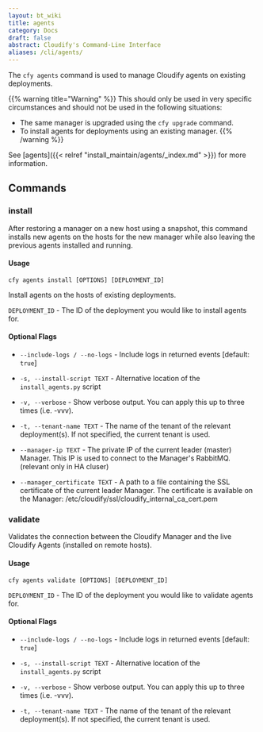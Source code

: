 ```yaml
---
layout: bt_wiki
title: agents
category: Docs
draft: false
abstract: Cloudify's Command-Line Interface
aliases: /cli/agents/
---
```


The `cfy agents` command is used to manage Cloudify agents on existing deployments.


{{% warning title="Warning" %}}
This should only be used in very specific circumstances and should not be used in the following situations:

* The same manager is upgraded using the `cfy upgrade` command.
* To install agents for deployments using an existing manager.
{{% /warning %}}


See [agents]({{< relref "install_maintain/agents/_index.md" >}}) for more information.


## Commands

### install
After restoring a manager on a new host using a snapshot, this command installs new agents on the hosts for the new manager while also leaving the previous agents installed and running.

#### Usage
`cfy agents install [OPTIONS] [DEPLOYMENT_ID]`

Install agents on the hosts of existing deployments.


`DEPLOYMENT_ID` - The ID of the deployment you would like to install agents for.

#### Optional Flags

* `--include-logs / --no-logs`  - Include logs in returned events
								  [default: `true`]

*  `-s, --install-script TEXT` - Alternative location of the
								 `install_agents.py` script

*  `-v, --verbose`             - Show verbose output. You can apply
								 this up to three times (i.e. -vvv).

*  `-t, --tenant-name TEXT`    - The name of the tenant of the relevant
								 deployment(s). If not specified, the
								 current tenant is used.

*  `--manager-ip TEXT`    - The private IP of the current leader (master) Manager.
                            This IP is used to connect to the Manager's
                             RabbitMQ.
                             (relevant only in HA cluser)

*  `--manager_certificate TEXT`    - A path to a file containing the SSL
                                     certificate of the current leader
                                     Manager.
                                     The certificate is available on the Manager:
                                      /etc/cloudify/ssl/cloudify_internal_ca_cert.pem



### validate
Validates the connection between the Cloudify Manager and the live
Cloudify Agents (installed on remote hosts).
#### Usage
`cfy agents validate [OPTIONS] [DEPLOYMENT_ID]`


`DEPLOYMENT_ID` - The ID of the deployment you would like to validate agents for.

#### Optional Flags

* `--include-logs / --no-logs`  - Include logs in returned events
								  [default: `true`]

*  `-s, --install-script TEXT` - Alternative location of the
								 `install_agents.py` script

*  `-v, --verbose`             - Show verbose output. You can apply
								 this up to three times (i.e. -vvv).

*  `-t, --tenant-name TEXT`    - The name of the tenant of the relevant
								 deployment(s). If not specified, the
								 current tenant is used.